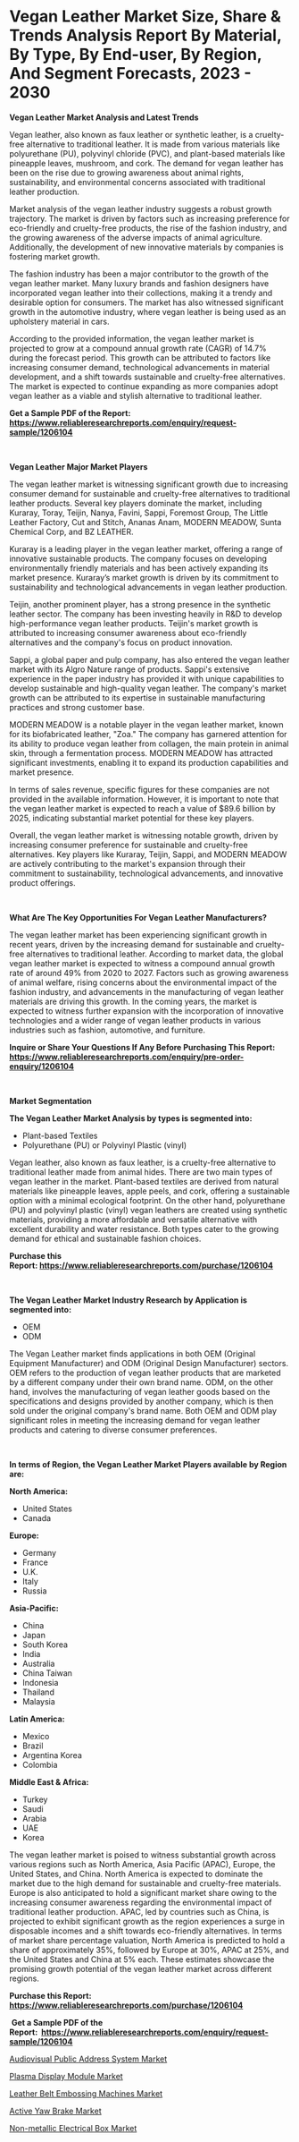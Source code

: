 <p><h1>Vegan Leather Market Size, Share & Trends Analysis Report By Material, By Type, By End-user, By Region, And Segment Forecasts, 2023 - 2030</h1></p><p><strong>Vegan Leather Market Analysis and Latest Trends</strong></p>
<p><p>Vegan leather, also known as faux leather or synthetic leather, is a cruelty-free alternative to traditional leather. It is made from various materials like polyurethane (PU), polyvinyl chloride (PVC), and plant-based materials like pineapple leaves, mushroom, and cork. The demand for vegan leather has been on the rise due to growing awareness about animal rights, sustainability, and environmental concerns associated with traditional leather production.</p><p>Market analysis of the vegan leather industry suggests a robust growth trajectory. The market is driven by factors such as increasing preference for eco-friendly and cruelty-free products, the rise of the fashion industry, and the growing awareness of the adverse impacts of animal agriculture. Additionally, the development of new innovative materials by companies is fostering market growth.</p><p>The fashion industry has been a major contributor to the growth of the vegan leather market. Many luxury brands and fashion designers have incorporated vegan leather into their collections, making it a trendy and desirable option for consumers. The market has also witnessed significant growth in the automotive industry, where vegan leather is being used as an upholstery material in cars.</p><p>According to the provided information, the vegan leather market is projected to grow at a compound annual growth rate (CAGR) of 14.7% during the forecast period. This growth can be attributed to factors like increasing consumer demand, technological advancements in material development, and a shift towards sustainable and cruelty-free alternatives. The market is expected to continue expanding as more companies adopt vegan leather as a viable and stylish alternative to traditional leather.</p></p>
<p><strong>Get a Sample PDF of the Report:&nbsp; <a href="https://www.reliableresearchreports.com/enquiry/request-sample/1206104">https://www.reliableresearchreports.com/enquiry/request-sample/1206104</a></strong></p>
<p>&nbsp;</p>
<p><strong>Vegan Leather Major Market Players</strong></p>
<p><p>The vegan leather market is witnessing significant growth due to increasing consumer demand for sustainable and cruelty-free alternatives to traditional leather products. Several key players dominate the market, including Kuraray, Toray, Teijin, Nanya, Favini, Sappi, Foremost Group, The Little Leather Factory, Cut and Stitch, Ananas Anam, MODERN MEADOW, Sunta Chemical Corp, and BZ LEATHER.</p><p>Kuraray is a leading player in the vegan leather market, offering a range of innovative sustainable products. The company focuses on developing environmentally friendly materials and has been actively expanding its market presence. Kuraray’s market growth is driven by its commitment to sustainability and technological advancements in vegan leather production.</p><p>Teijin, another prominent player, has a strong presence in the synthetic leather sector. The company has been investing heavily in R&D to develop high-performance vegan leather products. Teijin's market growth is attributed to increasing consumer awareness about eco-friendly alternatives and the company's focus on product innovation.</p><p>Sappi, a global paper and pulp company, has also entered the vegan leather market with its Algro Nature range of products. Sappi's extensive experience in the paper industry has provided it with unique capabilities to develop sustainable and high-quality vegan leather. The company's market growth can be attributed to its expertise in sustainable manufacturing practices and strong customer base.</p><p>MODERN MEADOW is a notable player in the vegan leather market, known for its biofabricated leather, "Zoa." The company has garnered attention for its ability to produce vegan leather from collagen, the main protein in animal skin, through a fermentation process. MODERN MEADOW has attracted significant investments, enabling it to expand its production capabilities and market presence.</p><p>In terms of sales revenue, specific figures for these companies are not provided in the available information. However, it is important to note that the vegan leather market is expected to reach a value of $89.6 billion by 2025, indicating substantial market potential for these key players.</p><p>Overall, the vegan leather market is witnessing notable growth, driven by increasing consumer preference for sustainable and cruelty-free alternatives. Key players like Kuraray, Teijin, Sappi, and MODERN MEADOW are actively contributing to the market's expansion through their commitment to sustainability, technological advancements, and innovative product offerings.</p></p>
<p>&nbsp;</p>
<p><strong>What Are The Key Opportunities For Vegan Leather Manufacturers?</strong></p>
<p><p>The vegan leather market has been experiencing significant growth in recent years, driven by the increasing demand for sustainable and cruelty-free alternatives to traditional leather. According to market data, the global vegan leather market is expected to witness a compound annual growth rate of around 49% from 2020 to 2027. Factors such as growing awareness of animal welfare, rising concerns about the environmental impact of the fashion industry, and advancements in the manufacturing of vegan leather materials are driving this growth. In the coming years, the market is expected to witness further expansion with the incorporation of innovative technologies and a wider range of vegan leather products in various industries such as fashion, automotive, and furniture.</p></p>
<p><strong>Inquire or Share Your Questions If Any Before Purchasing This Report: <a href="https://www.reliableresearchreports.com/enquiry/pre-order-enquiry/1206104">https://www.reliableresearchreports.com/enquiry/pre-order-enquiry/1206104</a></strong></p>
<p>&nbsp;</p>
<p><strong>Market Segmentation</strong></p>
<p><strong>The Vegan Leather Market Analysis by types is segmented into:</strong></p>
<p><ul><li>Plant-based Textiles</li><li>Polyurethane (PU) or Polyvinyl Plastic (vinyl)</li></ul></p>
<p><p>Vegan leather, also known as faux leather, is a cruelty-free alternative to traditional leather made from animal hides. There are two main types of vegan leather in the market. Plant-based textiles are derived from natural materials like pineapple leaves, apple peels, and cork, offering a sustainable option with a minimal ecological footprint. On the other hand, polyurethane (PU) and polyvinyl plastic (vinyl) vegan leathers are created using synthetic materials, providing a more affordable and versatile alternative with excellent durability and water resistance. Both types cater to the growing demand for ethical and sustainable fashion choices.</p></p>
<p><strong>Purchase this Report:&nbsp;<a href="https://www.reliableresearchreports.com/purchase/1206104">https://www.reliableresearchreports.com/purchase/1206104</a></strong></p>
<p>&nbsp;</p>
<p><strong>The Vegan Leather Market Industry Research by Application is segmented into:</strong></p>
<p><ul><li>OEM</li><li>ODM</li></ul></p>
<p><p>The Vegan Leather market finds applications in both OEM (Original Equipment Manufacturer) and ODM (Original Design Manufacturer) sectors. OEM refers to the production of vegan leather products that are marketed by a different company under their own brand name. ODM, on the other hand, involves the manufacturing of vegan leather goods based on the specifications and designs provided by another company, which is then sold under the original company's brand name. Both OEM and ODM play significant roles in meeting the increasing demand for vegan leather products and catering to diverse consumer preferences.</p></p>
<p>&nbsp;</p>
<p><strong>In terms of Region, the Vegan Leather Market Players available by Region are:</strong></p>
<p>
    <p> <strong> North America: </strong>
        <ul>
            <li>United States</li>
            <li>Canada</li>
        </ul>
        </p> 
    <p> <strong> Europe: </strong>
        <ul>
            <li>Germany</li>
            <li>France</li>
            <li>U.K.</li>
            <li>Italy</li>
            <li>Russia</li>
        </ul>
        </p> 
    <p> <strong> Asia-Pacific: </strong>
        <ul>
            <li>China</li>
            <li>Japan</li>
            <li>South Korea</li>
            <li>India</li>
            <li>Australia</li>
            <li>China Taiwan</li>
            <li>Indonesia</li>
            <li>Thailand</li>
            <li>Malaysia</li>
        </ul>
        </p> 
    <p> <strong> Latin America: </strong>
        <ul>
            <li>Mexico</li>
            <li>Brazil</li>
            <li>Argentina Korea</li>
            <li>Colombia</li>
        </ul>
        </p> 
    <p> <strong> Middle East & Africa: </strong>
        <ul>
            <li>Turkey</li>
            <li>Saudi</li>
            <li>Arabia</li>
            <li>UAE</li>
            <li>Korea</li>
        </ul>
    </p>
    </p>
<p><p>The vegan leather market is poised to witness substantial growth across various regions such as North America, Asia Pacific (APAC), Europe, the United States, and China. North America is expected to dominate the market due to the high demand for sustainable and cruelty-free materials. Europe is also anticipated to hold a significant market share owing to the increasing consumer awareness regarding the environmental impact of traditional leather production. APAC, led by countries such as China, is projected to exhibit significant growth as the region experiences a surge in disposable incomes and a shift towards eco-friendly alternatives. In terms of market share percentage valuation, North America is predicted to hold a share of approximately 35%, followed by Europe at 30%, APAC at 25%, and the United States and China at 5% each. These estimates showcase the promising growth potential of the vegan leather market across different regions.</p></p>
<p><strong>Purchase this Report: <a href="https://www.reliableresearchreports.com/purchase/1206104">https://www.reliableresearchreports.com/purchase/1206104</a></strong></p>
<p>&nbsp;<strong>Get a Sample PDF of the Report:&nbsp;&nbsp;<a href="https://www.reliableresearchreports.com/enquiry/request-sample/1206104">https://www.reliableresearchreports.com/enquiry/request-sample/1206104</a></strong></p>
<p><strong></strong></p>
<p><p><a href="https://medium.com/@earn.only.flood/audiovisual-public-address-system-market-share-evolution-and-market-growth-trends-2023-2030-fe71966f73aa">Audiovisual Public Address System Market</a></p><p><a href="https://medium.com/@krish.reportprime/plasma-display-module-market-comprehensive-assessment-by-type-application-and-geography-11781a6bbc83">Plasma Display Module Market</a></p><p><a href="https://medium.com/@flee.calm.mark/leather-belt-embossing-machines-market-size-reveals-the-best-marketing-channels-in-global-industry-c641dac057ee">Leather Belt Embossing Machines Market</a></p><p><a href="https://medium.com/@melt.scale.beast/active-yaw-brake-market-the-key-to-successful-business-strategy-forecast-till-2030-39208df558b5">Active Yaw Brake Market</a></p><p><a href="https://medium.com/@sake.use.loan/non-metallic-electrical-box-market-insight-market-trends-growth-forecasted-from-2023-to-2030-7c6da8355743">Non-metallic Electrical Box Market</a></p></p>
